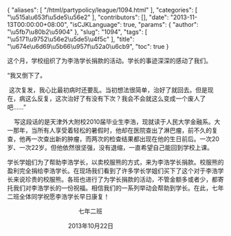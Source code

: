 {
    "aliases": [
        "/html/partypolicy/league/1094.html"
    ],
    "categories": [
        "\u515a\u653f\u5de5\u56e2"
    ],
    "contributors": [],
    "date": "2013-11-13T00:00:00+08:00",
    "isCJKLanguage": true,
    "params": {
        "author": "\u5fb7\u80b2\u5904"
    },
    "slug": "1094",
    "tags": [
        "\u5171\u9752\u56e2\u5de5\u4f5c"
    ],
    "title": "\u674e\u6d69\u5b66\u957f\u52a0\u6cb9",
    "toc": true
}

这个月，学校组织了为李浩学长捐款的活动。学长的事迹深深的感动了我们。




“我又倒下了。  

  这次复发，我心比最初病时还要乱。当初想法很简单，治好了就回去。但是现在，病这么反复，这次治好了有没有下次？我会不会就这么变成一个废人了吧……”  

     写这段话的是天津外大附校2010届毕业生李浩，现就读于人民大学金融系。大一那年，当所有人享受着轻松的暑假时，他却在医院查出了淋巴瘤，前不久的复查，他再一次查出新的肿瘤，而两次的检查结果都出现在他的生日前后。一次20岁、一次22岁。但他依然很坚强，没有退缩，一直希望自己能回到学校上课。




学长学姐们为了帮助李浩学长，以卖校服熊的方式，来为李浩学长捐款。校服熊的盈利完全捐给李浩学长。在现场我们看到了许多学长学姐们买下了这个对于李浩学长来说珍贵的校服熊。各班也进行了为学长捐款的活动，不管金额多或者少，都寄托我们对李浩学长的一份祝福。相信我们的一系列举动会帮助到学长。在此，七年二班全体同学祝愿李浩学长早日康复！














                                          七年二班




                                    2013年10月22日


